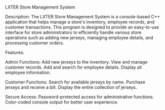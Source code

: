 LXTER Store Management System


Description:
The LXTER Store Management System is a console-based C++ application that helps manage a store's inventory, employee records, and customer transactions. This program is designed to provide an easy-to-use interface for store administrators to efficiently handle various store operations such as adding new jerseys, managing employee details, and processing customer orders.

Features:

Admin Functions:
Add new jerseys to the inventory.
View and manage customer records.
Add and search for employee details.
Display all employee information.

Customer Functions:
Search for available jerseys by name.
Purchase jerseys and receive a bill.
Display the entire collection of jerseys.

Secure Access:
Password-protected access for administrative functions.
Color-coded console output for better user experience.
